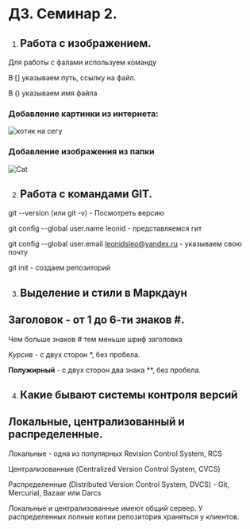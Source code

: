 # ДЗ. Семинар 2. 

1. ## Работа с изображением.

Для работы с фалами используем команду ![]() 

В [] указываем путь, ссылку на файл.

В () указываем имя файла

### Добавление картинки из интернета:

![котик на сегу](https://mirpozitiva.ru/wp-content/uploads/2019/11/1480494344_kot_sneg.jpg)

### Добавление изображения из папки

![Cat](Cat.jpg) 

2. ## Работа с командами GIT.

git --version (или git -v) - Посмотреть версию

git config --global user.name leonid - представляемся гит

git config --global user.email leonidsleo@yandex.ru - указываем свою почту

git init - создаем репозиторий

3. ## Выделение и стили в Маркдаун

## Заголовок - от 1 до 6-ти знаков #. 
Чем больше знаков # тем меньше шриф заголовка

*Курсив* - с двух сторон *, без пробела.

**Полужирный** - с двух сторон два знака **, без пробела.

4. ## Какие бывают системы контроля версий

## Локальные, централизованный и распределенные.

Локальные - одна из популярных Revision Control System, RCS

Централизованные (Centralized Version Control System, CVCS) 

Распределенные (Distributed Version Control System, DVCS) - Git, Mercurial, Bazaar или Darcs

Локальные и централизованные имеют общий сервер. У распределенных полные копии репозитория храняться у клиентов. 